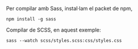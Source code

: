 
Per compilar amb Sass, instal·lam el packet de npm,

    npm install -g sass

Compilar de SCSS, en aquest exemple:

    sass --watch scss/styles.scss:css/styles.css
